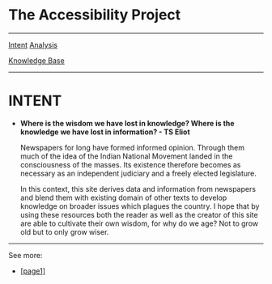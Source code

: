 # The Accessibility Project

---
[Intent](./intent.md)
[Analysis](The%20Accessibility%20Project%20932cb8b981cd433cb3a8d9ddc1702e1e/Analysis%20dd9dee52cdf1468cb608a8fb1981bb3f.md) 

[Knowledge Base](The%20Accessibility%20Project%20932cb8b981cd433cb3a8d9ddc1702e1e/Knowledge%20Base%208c6f3dd8ba3d4fd79434315ac4040608.md) 

---

# INTENT

- **Where is the wisdom we have lost in knowledge? Where is the knowledge we have lost in information? - TS Eliot**

    Newspapers for long have formed informed opinion. Through them much of the idea of the Indian National Movement landed in the consciousness of the masses. Its existence therefore becomes as necessary as an independent judiciary and a freely elected legislature. 

    In this context, this site derives data and information from newspapers and blend them with existing domain of other texts to develop knowledge on broader issues which plagues the country. I hope that by using these resources both the reader as well as the creator of this site are able to cultivate their own wisdom, for why do we age? Not to grow old but to only grow wiser.

<hr>

See more:
- [[page1]](./page1.md)
